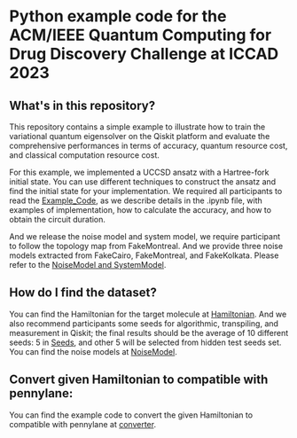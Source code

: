 # Python example code for the ACM/IEEE Quantum Computing for Drug Discovery Challenge at ICCAD 2023

## What's in this repository?

This repository contains a simple example to illustrate how to train the variational quantum eigensolver on the Qiskit platform and evaluate the comprehensive performances in terms of accuracy, quantum resource cost, and classical computation resource cost.

For this example, we implemented a UCCSD ansatz with a Hartree-fork initial state. You can use different techniques to construct the ansatz and find the initial state for your implementation. We required all participants to read the [Example_Code](https://github.com/qccontest/QC-Contest-Demo/blob/main/examplecode.ipynb), as we describe details in the .ipynb file, with examples of implementation, how to calculate the accuracy, and how to obtain the circuit duration. 

And we release the noise model and system model, we require participant to follow the topology map from FakeMontreal. And we provide three noise models extracted from FakeCairo, FakeMontreal, and FakeKolkata. Please refer to the [NoiseModel and SystemModel](https://github.com/qccontest/QC-Contest-Demo/blob/main/NoiseModel_and_SystemModel.ipynb).


## How do I find the dataset?

You can find the Hamiltonian for the target molecule at [Hamiltonian](https://github.com/qccontest/QC-Contest-Demo/tree/main/Hamiltonian). And we also recommend participants some seeds for algorithmic, transpiling, and measurement in Qiskit; the final results should be the average of 10 different seeds: 5 in [Seeds](https://github.com/qccontest/QC-Contest-Demo/blob/main/algorithm_seeds/requiredseeds.txt), and other 5 will be selected from hidden test seeds set. You can find the noise models at [NoiseModel](https://github.com/qccontest/QC-Contest-Demo/tree/main/NoiseModel).

## Convert given Hamiltonian to compatible with pennylane:

You can find the example code to convert the given Hamiltonian to compatible with pennylane at [converter](https://github.com/qccontest/QC-Contest-Demo/blob/main/Hamiltonian_to_pennylane.py).